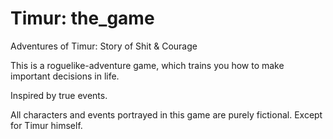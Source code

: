 # Timur: the_game
Adventures of Timur: Story of Shit &amp; Courage

This is a roguelike-adventure game, which trains you how to make important decisions in life.

Inspired by true events. 

All characters and events portrayed in this game are purely fictional. Except for Timur himself.
